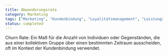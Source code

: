 ```yaml
---
title: Abwanderungsrate
category: Marketing
tags: ["Marketing", "Kundenbindung", "Loyalitätsmanagement", "Leistungskennzahl"]
status: completed
---
```

Churn Rate: Ein Maß für die Anzahl von Individuen oder Gegenständen, die aus einer kollektiven Gruppe über einen bestimmten Zeitraum ausscheiden, oft im Kontext der Kundenbindung verwendet.